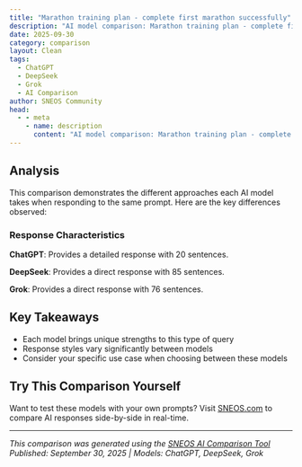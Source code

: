 ```yaml
---
title: "Marathon training plan - complete first marathon successfully"
description: "AI model comparison: Marathon training plan - complete first marathon successfully..."
date: 2025-09-30
category: comparison
layout: Clean
tags:
  - ChatGPT
  - DeepSeek
  - Grok
  - AI Comparison
author: SNEOS Community
head:
  - - meta
    - name: description
      content: "AI model comparison: Marathon training plan - complete first marathon successfully..."
---
```


<ChatComparison
  title="Marathon training plan - complete first marathon successfully"
  prompt="Marathon training plan - complete first marathon successfully"
  :responses='{"ChatGPT": "Certainly! Here\u2019s a comprehensive 16-week marathon training plan designed for first-time marathoners aiming to complete their first marathon successfully. The focus is on building endurance gradually, preventing injury, and preparing you both physically and mentally for race day.\n\n---\n\n### Beginner Marathon Training Plan (16 Weeks)\n\n#### Key Guidelines:\n- **Run days**: Focus on easy pace (conversational pace).\n- **Long runs**: Gradually increase distance to build endurance.\n- **Rest days**: Crucial for recovery.\n- **Cross-training (XT)**: Low-impact aerobic exercise like cycling, swimming, or elliptical.\n- **Strength training**: Optional 1-2 times per week; focus on core and legs.\n- **Listen to your body**: Avoid injury by resting or modifying as needed.\n- **Hydrate and fuel properly**: Practice race nutrition during long runs.\n\n---\n\n### Weekly Schedule Template\n\n| Day | Workout |\n|-----------|----------------------------------|\n| Monday | Rest or cross-training |\n| Tuesday | Easy run \u002B optional strength |\n| Wednesday | Mid-distance run (moderate pace) |\n| Thursday | Easy run or cross-training |\n| Friday | Rest |\n| Saturday | Long run (gradually increasing) |\n| Sunday | Recovery run or rest |\n\n---\n\n### Detailed 16-Week Plan\n\n| Week | Mon | Tue | Wed | Thu | Fri | Sat (Long Run) | Sun (Recovery) |\n|-------|------------|-------------------|----------------|-------------------|----------|----------------|-------------------------|\n| 1 | Rest | 3 miles easy | 2 miles easy | 3 miles easy | Rest | 4 miles | 2 miles or rest |\n| 2 | Rest/XT | 3 miles easy | 2 miles easy | 3 miles easy | Rest | 5 miles | 2 miles or rest |\n| 3 | Rest | 3 miles easy | 3 miles easy | 3 miles easy | Rest | 6 miles | 3 miles or rest |\n| 4 | Rest/XT | 3 miles easy | 3 miles easy | 3 miles easy | Rest | 7 miles | 3 miles or rest |\n| 5 | Rest | 4 miles easy | 3 miles easy | 4 miles easy | Rest | 8 miles | 3 miles or rest |\n| 6 | Rest/XT | 4 miles easy | 3 miles easy | 4 miles easy | Rest | 9 miles | 3 miles or rest |\n| 7 | Rest | 4 miles easy | 4 miles easy | 4 miles easy | Rest | 10 miles | 3 miles or rest |\n| 8 | Rest/XT | 4 miles easy | 4 miles easy | 4 miles easy | Rest | 11 miles | 3 miles or rest |\n| 9 | Rest | 5 miles easy | 4 miles easy | 5 miles easy | Rest | 12 miles | 3 miles or rest |\n| 10 | Rest/XT | 5 miles easy | 4 miles easy | 5 miles easy | Rest | 13 miles | 3 miles or rest |\n| 11 | Rest | 5 miles easy | 5 miles easy | 5 miles easy | Rest | 14 miles | 3 miles or rest |\n| 12 | Rest/XT | 5 miles easy | 5 miles easy | 5 miles easy | Rest | 15 miles | 3 miles or rest |\n| 13 | Rest | 4 miles easy | 4 miles easy | 4 miles easy | Rest | 12 miles | 3 miles or rest |\n| 14 | Rest/XT | 4 miles easy | 3 miles easy | 4 miles easy | Rest | 8 miles | 3 miles or rest |\n| 15 | Rest | 3 miles easy | 2 miles easy | 3 miles easy | Rest | 6 miles | 2 miles or rest |\n| 16 | Rest | 2 miles easy | Rest | Rest | Rest | Race Day! 26.2 miles | Rest |\n\n---\n\n### Additional Tips:\n\n- **Pace:** Keep most runs at a comfortable conversational pace.\n- **Long runs:** Practice race-day nutrition (gels, hydration) during these runs.\n- **Cross-training:** Helps aerobic fitness while reducing injury risk.\n- **Taper:** Last 2-3 weeks reduce mileage to let body recover and gain strength.\n- **Shoes and gear:** Use proper running shoes and replace if worn out.\n- **Race day:** Start slow, hydrate often, and maintain steady pacing.\n\n---\n\nIf you want, I can help tailor this plan to your current fitness level, weekly availability, or specific goals. Good luck with your marathon training!", "DeepSeek": "Of course! Congratulations on taking on the incredible challenge of your first marathon. This is about more than just running; it\u0027s about dedication, perseverance, and a transformative journey.\n\nThis plan is designed for a beginner who can currently run about 3-4 miles comfortably. The goal is simple and powerful: **to cross the finish line healthy, strong, and with a smile.**\n\n### **Core Principles for Success**\n\n1. **Consistency Over Speed:** The single most important factor is showing up for your runs, especially the long runs. Don\u0027t worry about your pace on most days.\n2. **The Long Run is Sacred:** This is the cornerstone of marathon training. It builds endurance, mental toughness, and teaches your body to burn fat for fuel.\n3. **Listen to Your Body:** Distinguish between discomfort (normal) and pain (a warning sign). It\u0027s better to take an extra rest day than to push through an injury.\n4. **Respect the Taper:** The last 3 weeks are for recovery and storing energy. You will feel sluggish and doubt your training. **Trust the process.**\n\n---\n\n### **The 20-Week Beginner Marathon Plan**\n\nThis plan assumes a base of 3-4 miles. If you\u0027re not there yet, spend 4-6 weeks building up to that point before starting.\n\n**Key for Workouts:**\n* **Easy Pace:** A comfortable, conversational pace. You could speak in full sentences.\n* **Cross-Train (XT):** 30-45 minutes of low-impact exercise like cycling, swimming, elliptical, or strength training.\n* **Rest:** Genuine rest. Your body repairs and gets stronger on these days.\n* **Long Run (LR):** Always done at an easy, manageable pace.\n\n| Week | Monday | Tuesday | Wednesday | Thursday | Friday | Saturday | Sunday | **Total ~Mileage** |\n| :--- | :--- | :--- | :--- | :--- | :--- | :--- | :--- | :--- |\n| **1** | Rest | 3 mi Easy | 30 min XT | 3 mi Easy | Rest | 4 mi LR | Rest or Walk | **10 mi** |\n| **2** | Rest | 3 mi Easy | 30 min XT | 3 mi Easy | Rest | 5 mi LR | Rest or Walk | **11 mi** |\n| **3** | Rest | 3 mi Easy | 30 min XT | 3 mi Easy | Rest | 6 mi LR | Rest or Walk | **12 mi** |\n| **4** | Rest | 3 mi Easy | 30 min XT | 3 mi Easy | Rest | 4 mi LR | Rest or Walk | **10 mi** |\n| **5** | Rest | 3 mi Easy | 30 min XT | 3 mi Easy | Rest | 7 mi LR | Rest or Walk | **13 mi** |\n| **6** | Rest | 3 mi Easy | 30 min XT | 3 mi Easy | Rest | 8 mi LR | Rest or Walk | **14 mi** |\n| **7** | Rest | 3 mi Easy | 30 min XT | 3 mi Easy | Rest | 9 mi LR | Rest or Walk | **15 mi** |\n| **8** | Rest | 3 mi Easy | 30 min XT | 3 mi Easy | Rest | 6 mi LR | Rest or Walk | **12 mi** |\n| **9** | Rest | 4 mi Easy | 40 min XT | 4 mi Easy | Rest | 10 mi LR | Rest or Walk | **18 mi** |\n| **10**| Rest | 4 mi Easy | 40 min XT | 4 mi Easy | Rest | 11 mi LR | Rest or Walk | **19 mi** |\n| **11**| Rest | 4 mi Easy | 40 min XT | 4 mi Easy | Rest | 12 mi LR | Rest or Walk | **20 mi** |\n| **12**| Rest | 4 mi Easy | 40 min XT | 4 mi Easy | Rest | 8 mi LR | Rest or Walk | **16 mi** |\n| **13**| Rest | 4 mi Easy | 40 min XT | 4 mi Easy | Rest | 14 mi LR | Rest or Walk | **22 mi** |\n| **14**| Rest | 5 mi Easy | 45 min XT | 5 mi Easy | Rest | 16 mi LR | Rest or Walk | **26 mi** |\n| **15**| Rest | 5 mi Easy | 45 min XT | 5 mi Easy | Rest | 18 mi LR | Rest or Walk | **28 mi** |\n| **16**| Rest | 5 mi Easy | 45 min XT | 5 mi Easy | Rest | **20 mi LR** | Rest or Walk | **30 mi** |\n| **17**| Rest | 4 mi Easy | 30 min XT | 4 mi Easy | Rest | 12 mi LR | Rest or Walk | **20 mi** |\n| **18**| Rest | 3 mi Easy | 30 min XT | 3 mi Easy | Rest | 8 mi LR | Rest or Walk | **14 mi** |\n| **19**| Rest | 3 mi Easy | 20 min XT | 2 mi Easy | Rest | 4 mi LR | Rest | **9 mi** |\n| **20**| Rest | 2 mi Easy | Rest | 20 min Walk | Rest | **MARATHON!** | **CELEBRATE!** | **26.2 mi** |\n\n---\n\n### **Essential Components of Your Training**\n\n#### **1. Nutrition \u0026 Hydration: Fueling the Engine**\n* **Daily:** Focus on a balanced diet rich in complex carbs (whole grains, oats, sweet potatoes), lean protein (chicken, fish, beans), and healthy fats (avocado, nuts).\n* **Before Long Runs:** Eat a familiar, carb-based meal 2-3 hours before. A bagel with peanut butter or oatmeal with a banana are great options.\n* **During Long Runs:** This is non-negotiable. You must practice your race-day fuel. Start taking in nutrition around 45-60 minutes in, and then every 30-45 minutes after.\n * **Options:** Energy gels, chews, sports beans, or even real food like dried fruit.\n * **Hydration:** Drink water or a sports drink consistently throughout your run. Don\u0027t wait until you\u0027re thirsty.\n* **Recovery:** Within 30-60 minutes after a long run, consume a mix of protein and carbs (e.g., chocolate milk, a recovery shake, yogurt with fruit).\n\n#### **2. Strength Training \u0026 Injury Prevention**\n* **Focus:** Core strength (planks, bridges), glutes, hips, and legs (bodyweight squats, lunges).\n* **Frequency:** 2 times per week on your cross-training days is ideal.\n* **Why:** Strong supporting muscles improve running form and prevent overuse injuries (like IT Band Syndrome or Runner\u0027s Knee).\n\n#### **3. The All-Important Gear**\n* **Shoes:** Go to a specialty running store for a gait analysis. Do your long runs in the shoes you plan to race in. Buy them a few weeks before race day to break them in.\n* **Clothing:** Wear technical, moisture-wicking fabrics (no cotton!). Practice your long runs in the exact outfit (shorts, shirt, socks) you plan to race in.\n* **Other:** A hydration belt or vest for long runs, Body Glide (to prevent chafing), and a running watch or phone app to track your miles.\n\n#### **4. The Mental Game**\n* **Break It Down:** Don\u0027t think \u002226.2 miles.\u0022 Think \u0022just the next mile,\u0022 or \u0022just to the next aid station.\u0022\n* **Have a Mantra:** A simple phrase like \u0022You are strong,\u0022 or \u0022Relax and run,\u0022 can pull you through tough moments.\n* **Visualize Success:** Picture yourself feeling strong in the final miles and crossing the finish line.\n\n---\n\n### **Race Week \u0026 Race Day Plan**\n\n**The Week Before (Taper):**\n* You\u0027re done with hard training. Focus on sleep, hydration, and carb-loading (increasing carb intake while reducing fat/fiber).\n* Lay out all your gear, pin your bib on your shirt, and plan how you\u0027re getting to the start.\n\n**Race Day:**\n* **Breakfast:** Eat the same breakfast you practiced before your long runs, 2-3 hours before the start.\n* **Gear:** Wear your tried-and-tested outfit. Use Body Glide everywhere things might rub.\n* **Pacing:** **START SLOW.** The biggest beginner mistake is going out too fast with all the adrenaline. Your first few miles should feel *too easy*. You can always speed up later.\n* **The Race Plan:**\n * **Miles 1-10:** Hold back. Enjoy the scenery. Stick to your planned pace.\n * **Miles 11-20:** Settle in. This is where your training pays off. Take your walk breaks at aid stations if you need to.\n * **Miles 21-26.2:** This is the mental battle. Dig deep. Use your mantra. Remember why you started. Smile\u2014it tricks your brain into feeling better!\n* **After the Finish:** Keep moving slowly. Get your post-race food and water. Put on warm, dry clothes.", "Grok": "Creating a marathon training plan to complete your first marathon successfully requires a structured approach tailored to your fitness level, goals, and timeline. Below is a general 16-week training plan for a beginner runner aiming to finish their first marathon (26.2 miles/42.2 km). This plan assumes you can already run 3-5 miles (5-8 km) comfortably a few times a week. If you\u2019re starting from scratch, you may need a longer plan (20-24 weeks) to build a base.\n\n### Key Principles for First-Time Marathoners\n1. **Goal**: Focus on finishing the race, not a specific time. Build endurance and stay injury-free.\n2. **Gradual Progression**: Increase mileage slowly (no more than 10% per week) to avoid injury.\n3. **Rest and Recovery**: Include rest days and easy runs to allow your body to adapt.\n4. **Cross-Training**: Add strength training or low-impact activities (cycling, swimming) to improve overall fitness.\n5. **Nutrition \u0026 Hydration**: Practice fueling and hydration strategies during long runs to prepare for race day.\n6. **Listen to Your Body**: If you feel pain or excessive fatigue, rest or adjust the plan.\n\n### 16-Week Marathon Training Plan\n- **Weekly Mileage**: Starts at around 15-20 miles and peaks at 35-40 miles.\n- **Long Run**: Builds up to 20 miles (some plans go to 22, but 20 is often enough for beginners to avoid burnout).\n- **Pace**: Run at a conversational pace (you should be able to talk without gasping) for most runs, especially long runs.\n- **Rest Days**: Essential for recovery\u2014don\u2019t skip them!\n\n#### Weekly Structure Overview\n- **Monday**: Rest or cross-training (e.g., yoga, cycling)\n- **Tuesday**: Easy run\n- **Wednesday**: Easy run or cross-training\n- **Thursday**: Easy run or tempo run (faster pace for shorter distance)\n- **Friday**: Rest or light cross-training\n- **Saturday**: Long run (build endurance)\n- **Sunday**: Easy run or recovery run\n\n#### Detailed 16-Week Plan\n*Note: Mileages are approximate and can be adjusted based on your starting point or comfort level. All runs should be at an easy, conversational pace unless specified.*\n\n| Week | Mon | Tue | Wed | Thu | Fri | Sat (Long Run) | Sun | Total Miles |\n|------|-----------|----------|----------|----------|----------|----------------|----------|-------------|\n| 1 | Rest | 3 mi | 3 mi | 3 mi | Rest | 6 mi | 3 mi | 18 |\n| 2 | Rest | 3 mi | 4 mi | 3 mi | Rest | 8 mi | 3 mi | 21 |\n| 3 | Rest | 4 mi | 4 mi | 4 mi | Rest | 10 mi | 3 mi | 25 |\n| 4 | Rest | 4 mi | 5 mi | 4 mi | Rest | 12 mi | 3 mi | 28 |\n| 5 | Rest | 5 mi | 5 mi | 5 mi | Rest | 10 mi | 4 mi | 29 |\n| 6 | Rest | 5 mi | 6 mi | 5 mi | Rest | 14 mi | 4 mi | 34 |\n| 7 | Rest | 6 mi | 6 mi | 6 mi | Rest | 16 mi | 4 mi | 38 |\n| 8 | Rest | 6 mi | 7 mi | 6 mi | Rest | 18 mi | 4 mi | 41 |\n| 9 | Rest | 6 mi | 7 mi | 6 mi | Rest | 14 mi | 5 mi | 38 |\n| 10 | Rest | 7 mi | 8 mi | 7 mi | Rest | 20 mi | 5 mi | 47 |\n| 11 | Rest | 7 mi | 8 mi | 7 mi | Rest | 16 mi | 5 mi | 43 |\n| 12 | Rest | 8 mi | 9 mi | 8 mi | Rest | 22 mi | 5 mi | 52 |\n| 13 | Rest | 8 mi | 9 mi | 8 mi | Rest | 16 mi | 6 mi | 47 |\n| 14 | Rest | 8 mi | 10 mi | 8 mi | Rest | 20 mi | 6 mi | 52 |\n| 15 | Rest | 6 mi | 8 mi | 6 mi | Rest | 12 mi | 4 mi | 36 |\n| 16 | Rest | 4 mi | 3 mi | 2 mi | Rest | **Marathon!** | Rest | 35\u002B |\n\n### Additional Notes on the Plan\n1. **Taper (Weeks 15-16)**: The last 2-3 weeks involve reduced mileage to let your body recover and peak for race day. Don\u2019t skip the taper\u2014it\u2019s crucial for feeling fresh.\n2. **Long Runs**: These are the backbone of marathon training. Practice race-day nutrition (gels, bars, or whatever you\u2019ll use) and hydration during runs over 10 miles. Aim to run on varied terrain if your race has hills.\n3. **Cross-Training**: If you\u2019re feeling sore, replace an easy run with cycling, swimming, or walking to reduce impact.\n4. **Pace Work (Optional)**: If you want to add variety, include a tempo run (a comfortably hard pace for 3-5 miles) on Thursdays starting Week 6.\n5. **Rest Days**: Use these for stretching, foam rolling, or light yoga to aid recovery.\n\n### Race Day Preparation\n- **Gear**: Test your shoes, socks, and clothing on long runs to avoid blisters or chafing. Break in shoes at least 4-6 weeks before the race (aim for 50-100 miles of wear).\n- **Fueling**: Eat a carb-heavy meal (pasta, rice) the night before, and have a light breakfast (toast, banana) 2-3 hours before the start. Sip water but don\u2019t overhydrate.\n- **Start Slow**: Many first-timers crash by going out too fast. Run the first half conservatively\u2014aim to \u201Cfeel good\u201D until at least mile 20.\n- **Mental Strategy**: Break the race into chunks (e.g., 5-mile segments) to stay motivated. The last 6 miles (the \u201Cwall\u201D) are often mental\u2014focus on small goals like reaching the next water station.\n- **Post-Race**: Walk around after finishing to avoid stiffness, hydrate, eat something, and rest. Full recovery can take 1-2 weeks.\n\n### Injury Prevention Tips\n- **Warm-Up/Cool-Down**: Spend 5-10 minutes walking or doing dynamic stretches before runs, and static stretches after.\n- **Strength Training**: Add bodyweight exercises (squats, lunges, planks) 1-2 times a week to build resilience.\n- **Footwear**: Replace running shoes every 300-500 miles (or sooner if they feel worn).\n- **Pain**: Don\u2019t ignore persistent pain\u2014consult a doctor or physical therapist if something feels off.\n\n### Adjusting the Plan\n- **If You\u2019re More Advanced**: Increase weekly mileage or add speed work (tempo runs, intervals) if you\u2019re comfortable.\n- **If You\u2019re Struggling**: Reduce mileage or add more rest days. Consider a run/walk strategy (e.g., run 4 minutes, walk 1 minute) during long runs and the race.\n- **Time Constraints**: If you can\u2019t fit in all runs, prioritize the long run and at least 1-2 shorter runs per week.\n\n### Sample Timeline to Race Day\n- **16-12 Weeks Out**: Build base mileage and endurance.\n- **11-8 Weeks Out**: Focus on longer runs, test nutrition strategies.\n- **7-4 Weeks Out**: Peak with your longest runs (20-22 miles).\n- **3-1 Weeks Out**: Taper and recover.\n- **Race Week**: Rest, stay hydrated, and visualize a successful race.\n\n### Motivation Tips\n- Join a local running group or find a training buddy for accountability.\n- Track progress in a journal or app (Strava, Garmin) to stay motivated.\n- Remember why you started\u2014whether it\u2019s personal growth, charity, or a bucket-list goal.\n\nBy following this plan and staying consistent, you\u2019ll be well-prepared to cross the finish line of your first marathon. If you have a specific race date, fitness level, or questions (e.g., about injuries or nutrition), let me know, and I can tailor the plan further! Good luck! \uD83C\uDFC3\u200D\u2642\uFE0F"}' 
  published-date="22:46"
/>

## Analysis

This comparison demonstrates the different approaches each AI model takes when responding to the same prompt. Here are the key differences observed:

### Response Characteristics

**ChatGPT**: Provides a detailed response with 20 sentences. 

**DeepSeek**: Provides a direct response with 85 sentences. 

**Grok**: Provides a direct response with 76 sentences. 

## Key Takeaways

- Each model brings unique strengths to this type of query
- Response styles vary significantly between models
- Consider your specific use case when choosing between these models

## Try This Comparison Yourself

Want to test these models with your own prompts? Visit [SNEOS.com](https://sneos.com) to compare AI responses side-by-side in real-time.

---

*This comparison was generated using the [SNEOS AI Comparison Tool](https://sneos.com)*
*Published: September 30, 2025 | Models: ChatGPT, DeepSeek, Grok*

